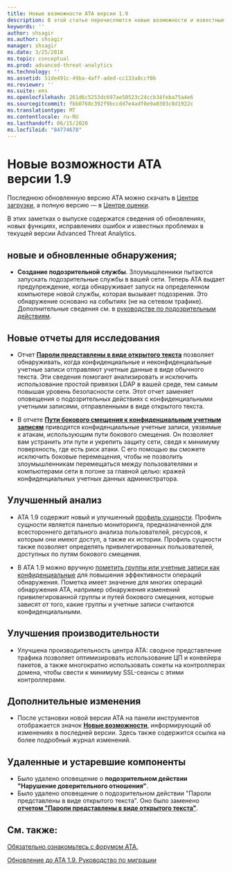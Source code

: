 ```yaml
---
title: Новые возможности ATA версии 1.9
description: В этой статье перечисляются новые возможности и известные проблемы ATA версии 1.9.
keywords: ''
author: shsagir
ms.author: shsagir
manager: shsagir
ms.date: 3/25/2018
ms.topic: conceptual
ms.prod: advanced-threat-analytics
ms.technology: ''
ms.assetid: 51de491c-49ba-4aff-aded-cc133a8ccf0b
ms.reviewer: ''
ms.suite: ems
ms.openlocfilehash: 261d6c5253dc697ae50523c24ccb34feba75a4e6
ms.sourcegitcommit: fbb0768c392f9bccdd7e4adf0e9a0303c8d1922c
ms.translationtype: MT
ms.contentlocale: ru-RU
ms.lasthandoff: 06/15/2020
ms.locfileid: "84774678"
---
```

# <a name="whats-new-in-ata-version-19"></a>Новые возможности ATA версии 1.9

Последнюю обновленную версию ATA можно скачать в [Центре загрузки](https://www.microsoft.com/download/details.aspx?id=56725), а полную версию — в [Центре оценки](https://www.microsoft.com/evalcenter/evaluate-microsoft-advanced-threat-analytics).

В этих заметках о выпуске содержатся сведения об обновлениях, новых функциях, исправлениях ошибок и известных проблемах в текущей версии Advanced Threat Analytics.

## <a name="new--updated-detections"></a>новые и обновленные обнаружения;

-  **Создание подозрительной службы**. Злоумышленники пытаются запускать подозрительные службы в вашей сети. Теперь ATA выдает предупреждение, когда обнаруживает запуск на определенном компьютере новой службы, которая вызывает подозрения. Это обнаружение основано на событиях (не на сетевом трафике). Дополнительные сведения см. в [руководстве по подозрительным действиям](suspicious-activity-guide.md#suspicious-service-creation).


## <a name="new-reports-to-help-you-investigate"></a>Новые отчеты для исследования 

-   Отчет [**Пароли представлены в виде открытого текста**](reports.md) позволяет обнаруживать, когда конфиденциальные и неконфиденциальные учетные записи отправляют учетные данные в виде обычного текста. Эти сведения помогают анализировать и исключить использование простой привязки LDAP в вашей среде, тем самым повышая уровень безопасности сети. Этот отчет заменяет оповещения о подозрительных действиях с конфиденциальными учетными записями, отправленными в виде открытого текста.

- В отчете [**Пути бокового смещения к конфиденциальным учетным записям**](reports.md) приводятся конфиденциальные учетные записи, уязвимые к атакам, использующим пути бокового смещения. Он позволяет вам устранить эти пути и укрепить защиту сети, сведя к минимуму поверхность, где есть риск атаки. С его помощью вы сможете исключить боковые перемещения, чтобы не позволить злоумышленникам перемещаться между пользователями и компьютерами сети в погоне за главной целью: кражей конфиденциальных учетных данных администратора.

## <a name="improved-investigation"></a>Улучшенный анализ

-  ATA 1.9 содержит новый и улучшенный [профиль сущности](entity-profiles.md). Профиль сущности является панелью мониторинга, предназначенной для всестороннего детального анализа пользователей, ресурсов, к которым они имеют доступ, а также их истории. Профиль сущности также позволяет определять привилегированных пользователей, доступных по путям бокового смещения. 

-   В ATA 1.9 можно вручную [пометить группы или учетные записи как конфиденциальные](tag-sensitive-accounts.md) для повышения эффективности операций обнаружения. Пометка имеет значение для многих операций обнаружения ATA, например обнаружения изменений привилегированной группы и путей бокового смещения, которые зависят от того, какие группы и учетные записи считаются конфиденциальными.

## <a name="performance-improvements"></a>Улучшения производительности

- Улучшена производительность центра ATA: сводное представление трафика позволяет оптимизировать использование ЦП и конвейера пакетов, а также многократно использовать сокеты на контроллерах домена, чтобы свести к минимуму SSL-сеансы с этими контроллерами.



## <a name="additional-changes"></a>Дополнительные изменения

- После установки новой версии ATA на панели инструментов отображается значок [**Новые возможности**](working-with-ata-console.md), информирующий об изменениях в последней версии. Здесь также содержится ссылка на более подробный журнал изменений.


## <a name="removed-and-deprecated-features"></a>Удаленные и устаревшие компоненты

- Было удалено оповещение о **подозрительном действии "Нарушение доверительного отношения"**.
- Было удалено оповещение о подозрительном действии "Пароли представлены в виде открытого текста". Оно было заменено [**отчетом "Пароли представлены в виде открытого текста"**](reports.md).



## <a name="see-also"></a>См. также:
[Обязательно ознакомьтесь с форумом ATA.](https://social.technet.microsoft.com/Forums/security/home?forum=mata)

[Обновление до ATA 1.9. Руководство по миграции](ata-update-1.9-migration-guide.md)

